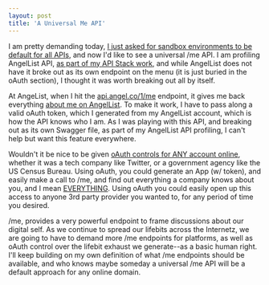 ```yaml
---
layout: post
title: 'A Universal Me API'
---
```

<p><img src="https://s3.amazonaws.com/kinlane-productions/bw-icons/bw-me.png" alt="" align="right" /></p>
<p>I am pretty demanding today, <a href="http://apievangelist.com/2015/07/11/i-wish-all-apis-had-sandbox-environment-by-default/">I just asked for sandbox environments to be default for all APIs</a>, and now I'd like to see a universal /me API. I am profiling AngelList API, <a href="http://theapistack.com/">as part of my API Stack work</a>, and while AngelList does not have it broke out as its own endpoint on the menu (it is just buried in the oAuth section), I thought it was worth breaking out all by itself.</p>
<p>At AngeList, when I hit the <span style="text-decoration: underline;">api.angel.co/1/me</span> endpoint, it gives me back everything <a href="https://angel.co/kinlane">about me on AngelList</a>. To make it work, I have to pass along a valid oAuth token, which I generated from my AngelList account, which is how the API knows who I am. As I was playing with this API, and breaking out as its own Swagger file, as part of my AngelList API profiling, I can't help but want this feature everywhere.</p>
<p>Wouldn't it be nice to be given <span style="text-decoration: underline;">oAuth controls for ANY account online</span>, whether it was a tech company like Twitter, or a government agency like the US Census Bureau. Using oAuth, you could generate an App (w/ token), and easily make a call to /me, and find out everything a company knows about you, and I mean <span style="text-decoration: underline;">EVERYTHING</span>. Using oAuth you could easily open up this access to anyone 3rd party provider you wanted to, for any period of time you desired.</p>
<p>/me, provides a very powerful endpoint to frame discussions about our digital self. As we continue to spread our lifebits across the Internetz, we are going to have to demand more /me endpoints for platforms, as well as oAuth control over the lifebit exhaust we generate--as a basic human right. I'll keep building on my own definition of what /me endpoints should be available, and who knows maybe someday a universal /me API will be a default approach for any online domain.</p>